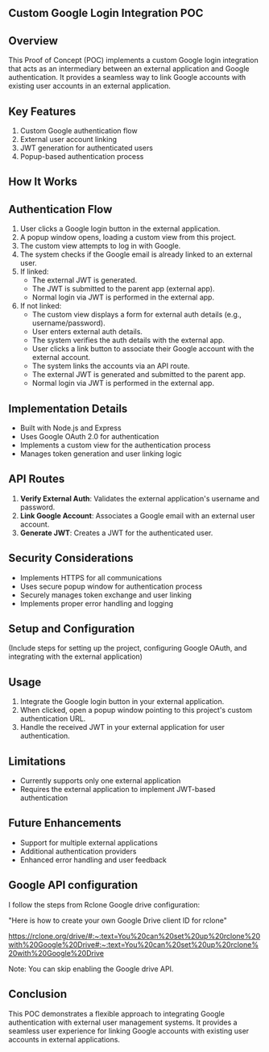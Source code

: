 ## Custom Google Login Integration POC

## **Overview**

This Proof of Concept (POC) implements a custom Google login integration that acts as an intermediary between an external application and Google authentication. It provides a seamless way to link Google accounts with existing user accounts in an external application.

## **Key Features**

1. Custom Google authentication flow
2. External user account linking
3. JWT generation for authenticated users
4. Popup-based authentication process

## **How It Works**

## **Authentication Flow**

1. User clicks a Google login button in the external application.
2. A popup window opens, loading a custom view from this project.
3. The custom view attempts to log in with Google.
4. The system checks if the Google email is already linked to an external user.
5. If linked:
    - The external JWT is generated.
    - The JWT is submitted to the parent app (external app).
    - Normal login via JWT is performed in the external app.
6. If not linked:
    - The custom view displays a form for external auth details (e.g., username/password).
    - User enters external auth details.
    - The system verifies the auth details with the external app.
    - User clicks a link button to associate their Google account with the external account.
    - The system links the accounts via an API route.
    - The external JWT is generated and submitted to the parent app.
    - Normal login via JWT is performed in the external app.

## **Implementation Details**

- Built with Node.js and Express
- Uses Google OAuth 2.0 for authentication
- Implements a custom view for the authentication process
- Manages token generation and user linking logic

## **API Routes**

1. **Verify External Auth**: Validates the external application's username and password.
2. **Link Google Account**: Associates a Google email with an external user account.
3. **Generate JWT**: Creates a JWT for the authenticated user.

## **Security Considerations**

- Implements HTTPS for all communications
- Uses secure popup window for authentication process
- Securely manages token exchange and user linking
- Implements proper error handling and logging

## **Setup and Configuration**

(Include steps for setting up the project, configuring Google OAuth, and integrating with the external application)

## **Usage**

1. Integrate the Google login button in your external application.
2. When clicked, open a popup window pointing to this project's custom authentication URL.
3. Handle the received JWT in your external application for user authentication.

## **Limitations**

- Currently supports only one external application
- Requires the external application to implement JWT-based authentication

## **Future Enhancements**

- Support for multiple external applications
- Additional authentication providers
- Enhanced error handling and user feedback

## Google API configuration

I follow the steps from Rclone Google drive configuration:

"Here is how to create your own Google Drive client ID for rclone"

https://rclone.org/drive/#:~:text=You%20can%20set%20up%20rclone%20with%20Google%20Drive#:~:text=You%20can%20set%20up%20rclone%20with%20Google%20Drive

Note: You can skip enabling the Google drive API.


## **Conclusion**

This POC demonstrates a flexible approach to integrating Google authentication with external user management systems. It provides a seamless user experience for linking Google accounts with existing user accounts in external applications.